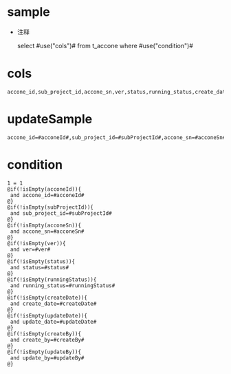sample
===
* 注释

	select #use("cols")# from t_accone  where  #use("condition")#

cols
===
	accone_id,sub_project_id,accone_sn,ver,status,running_status,create_date,update_date,create_by,update_by

updateSample
===
	
	accone_id=#acconeId#,sub_project_id=#subProjectId#,accone_sn=#acconeSn#,ver=#ver#,status=#status#,running_status=#runningStatus#,create_date=#createDate#,update_date=#updateDate#,create_by=#createBy#,update_by=#updateBy#

condition
===

	1 = 1  
	@if(!isEmpty(acconeId)){
	 and accone_id=#acconeId#
	@}
	@if(!isEmpty(subProjectId)){
	 and sub_project_id=#subProjectId#
	@}
	@if(!isEmpty(acconeSn)){
	 and accone_sn=#acconeSn#
	@}
	@if(!isEmpty(ver)){
	 and ver=#ver#
	@}
	@if(!isEmpty(status)){
	 and status=#status#
	@}
	@if(!isEmpty(runningStatus)){
	 and running_status=#runningStatus#
	@}
	@if(!isEmpty(createDate)){
	 and create_date=#createDate#
	@}
	@if(!isEmpty(updateDate)){
	 and update_date=#updateDate#
	@}
	@if(!isEmpty(createBy)){
	 and create_by=#createBy#
	@}
	@if(!isEmpty(updateBy)){
	 and update_by=#updateBy#
	@}
	
	